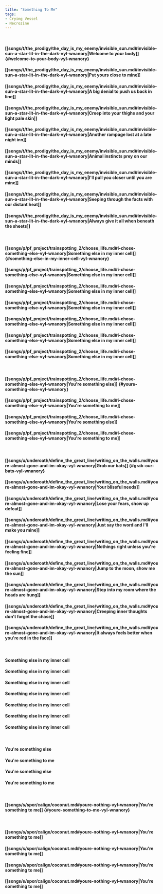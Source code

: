 ```yaml
---
title: "Something To Me"
tags:
- Crying Vessel
- Necrozine
---
```

&nbsp;
#### [[songs/t/the_prodigy/the_day_is_my_enemy/invisible_sun.md#invisible-sun-a-star-lit-in-the-dark-vyl-wnanory|Welcome to your body]] {#welcome-to-your-body-vyl-wnanory}
#### [[songs/t/the_prodigy/the_day_is_my_enemy/invisible_sun.md#invisible-sun-a-star-lit-in-the-dark-vyl-wnanory|Put yours close to mine]]
#### [[songs/t/the_prodigy/the_day_is_my_enemy/invisible_sun.md#invisible-sun-a-star-lit-in-the-dark-vyl-wnanory|A big denial to push us back in line]]
#### [[songs/t/the_prodigy/the_day_is_my_enemy/invisible_sun.md#invisible-sun-a-star-lit-in-the-dark-vyl-wnanory|Creep into your thighs and your light pale skin]]
#### [[songs/t/the_prodigy/the_day_is_my_enemy/invisible_sun.md#invisible-sun-a-star-lit-in-the-dark-vyl-wnanory|Another rampage lost at a late night inn]]
#### [[songs/t/the_prodigy/the_day_is_my_enemy/invisible_sun.md#invisible-sun-a-star-lit-in-the-dark-vyl-wnanory|Animal instincts prey on our minds]]
#### [[songs/t/the_prodigy/the_day_is_my_enemy/invisible_sun.md#invisible-sun-a-star-lit-in-the-dark-vyl-wnanory|I'll pull you closer until you are mine]]
#### [[songs/t/the_prodigy/the_day_is_my_enemy/invisible_sun.md#invisible-sun-a-star-lit-in-the-dark-vyl-wnanory|Seeping through the facts with our distant heat]]
#### [[songs/t/the_prodigy/the_day_is_my_enemy/invisible_sun.md#invisible-sun-a-star-lit-in-the-dark-vyl-wnanory|Always give it all when beneath the sheets]]
&nbsp;
#### [[songs/p/pf_project/trainspotting_2/choose_life.md#i-chose-something-else-vyl-wnanory|Something else in my inner cell]] {#something-else-in-my-inner-cell-vyl-wnanory}
#### [[songs/p/pf_project/trainspotting_2/choose_life.md#i-chose-something-else-vyl-wnanory|Something else in my inner cell]]
#### [[songs/p/pf_project/trainspotting_2/choose_life.md#i-chose-something-else-vyl-wnanory|Something else in my inner cell]]
#### [[songs/p/pf_project/trainspotting_2/choose_life.md#i-chose-something-else-vyl-wnanory|Something else in my inner cell]]
#### [[songs/p/pf_project/trainspotting_2/choose_life.md#i-chose-something-else-vyl-wnanory|Something else in my inner cell]]
#### [[songs/p/pf_project/trainspotting_2/choose_life.md#i-chose-something-else-vyl-wnanory|Something else in my inner cell]]
#### [[songs/p/pf_project/trainspotting_2/choose_life.md#i-chose-something-else-vyl-wnanory|Something else in my inner cell]]
&nbsp;
#### [[songs/p/pf_project/trainspotting_2/choose_life.md#i-chose-something-else-vyl-wnanory|You're something else]] {#youre-something-else-vyl-wnanory}
#### [[songs/p/pf_project/trainspotting_2/choose_life.md#i-chose-something-else-vyl-wnanory|You're something to me]]
#### [[songs/p/pf_project/trainspotting_2/choose_life.md#i-chose-something-else-vyl-wnanory|You're something else]]
#### [[songs/p/pf_project/trainspotting_2/choose_life.md#i-chose-something-else-vyl-wnanory|You're something to me]]
&nbsp;
#### [[songs/u/underoath/define_the_great_line/writing_on_the_walls.md#youre-almost-gone-and-im-okay-vyl-wnanory|Grab our bats]] {#grab-our-bats-vyl-wnanory}
#### [[songs/u/underoath/define_the_great_line/writing_on_the_walls.md#youre-almost-gone-and-im-okay-vyl-wnanory|Your blissful needs]]
#### [[songs/u/underoath/define_the_great_line/writing_on_the_walls.md#youre-almost-gone-and-im-okay-vyl-wnanory|Lose your fears, show up defeat]]
#### [[songs/u/underoath/define_the_great_line/writing_on_the_walls.md#youre-almost-gone-and-im-okay-vyl-wnanory|Just say the word and I'll make you mine]]
#### [[songs/u/underoath/define_the_great_line/writing_on_the_walls.md#youre-almost-gone-and-im-okay-vyl-wnanory|Nothings right unless you're feeling fine]]
#### [[songs/u/underoath/define_the_great_line/writing_on_the_walls.md#youre-almost-gone-and-im-okay-vyl-wnanory|Jump to the moon, show me the sun]]
#### [[songs/u/underoath/define_the_great_line/writing_on_the_walls.md#youre-almost-gone-and-im-okay-vyl-wnanory|Step into my room where the heads are hung]]
#### [[songs/u/underoath/define_the_great_line/writing_on_the_walls.md#youre-almost-gone-and-im-okay-vyl-wnanory|Creeping inner thoughts don't forget the chase]]
#### [[songs/u/underoath/define_the_great_line/writing_on_the_walls.md#youre-almost-gone-and-im-okay-vyl-wnanory|It always feels better when you're red in the face]]
&nbsp;
#### Something else in my inner cell
#### Something else in my inner cell
#### Something else in my inner cell
#### Something else in my inner cell
#### Something else in my inner cell
#### Something else in my inner cell
#### Something else in my inner cell
&nbsp;
#### You're something else
#### You're something to me
#### You're something else
#### You're something to me
&nbsp;
#### [[songs/s/spor/caligo/coconut.md#youre-nothing-vyl-wnanory|You're something to me]] {#youre-something-to-me-vyl-wnanory}
&nbsp;
#### [[songs/s/spor/caligo/coconut.md#youre-nothing-vyl-wnanory|You're something to me]]
#### [[songs/s/spor/caligo/coconut.md#youre-nothing-vyl-wnanory|You're something to me]]
#### [[songs/s/spor/caligo/coconut.md#youre-nothing-vyl-wnanory|You're something to me]]
#### [[songs/s/spor/caligo/coconut.md#youre-nothing-vyl-wnanory|You're something to me]]
